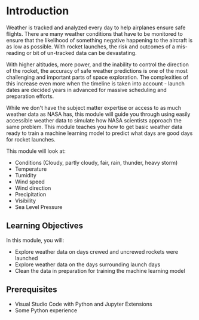 # Introduction

Weather is tracked and analyzed every day to help airplanes ensure safe flights. There are many weather conditions that have to be monitored to ensure that the likelihood of something negative happening to the aircraft is as low as possible. With rocket launches, the risk and outcomes of a mis-reading or bit of un-tracked data can be devastating. 

With higher altitudes, more power, and the inability to control the direction of the rocket, the accuracy of safe weather predictions is one of the most challenging and important parts of space exploration. The complexities of this increase even more when the timeline is taken into account - launch dates are decided years in advanced for massive scheduling and preparation efforts. 

While we don't have the subject matter expertise or access to as much weather data as NASA has, this module will guide you through using easily accessible weather data to simulate how NASA scientists approach the same problem. This module teaches you how to get basic weather data ready to train a machine learning model to predict what days are good days for rocket launches.

This module will look at:
- Conditions (Cloudy, partly cloudy, fair, rain, thunder, heavy storm)
- Temperature 
- Tumidity 
- Wind speed 
- Wind direction
- Precipitation
- Visibility
- Sea Level Pressure

## Learning Objectives

In this module, you will:
- Explore weather data on days crewed and uncrewed rockets were launched
- Explore weather data on the days surrounding launch days
- Clean the data in preparation for training the machine learning model

## Prerequisites
- Visual Studio Code with Python and Jupyter Extensions
- Some Python experience